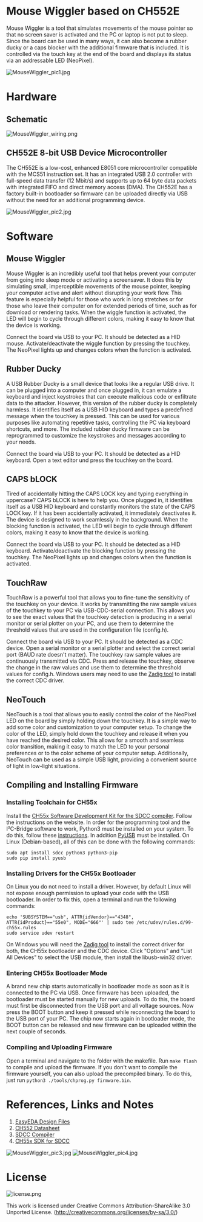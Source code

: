 # Mouse Wiggler based on CH552E
Mouse Wiggler is a tool that simulates movements of the mouse pointer so that no screen saver is activated and the PC or laptop is not put to sleep. Since the board can be used in many ways, it can also become a rubber ducky or a caps blocker with the additional firmware that is included. It is controlled via the touch key at the end of the board and displays its status via an addressable LED (NeoPixel).

![MouseWiggler_pic1.jpg](https://raw.githubusercontent.com/wagiminator/CH552-MouseWiggler/main/documentation/MouseWiggler_pic1.jpg)

# Hardware
## Schematic
![MouseWiggler_wiring.png](https://raw.githubusercontent.com/wagiminator/CH552-MouseWiggler/main/documentation/MouseWiggler_wiring.png)

## CH552E 8-bit USB Device Microcontroller
The CH552E is a low-cost, enhanced E8051 core microcontroller compatible with the MCS51 instruction set. It has an integrated USB 2.0 controller with full-speed data transfer (12 Mbit/s) and supports up to 64 byte data packets with integrated FIFO and direct memory access (DMA). The CH552E has a factory built-in bootloader so firmware can be uploaded directly via USB without the need for an additional programming device.

![MouseWiggler_pic2.jpg](https://raw.githubusercontent.com/wagiminator/CH552-MouseWiggler/main/documentation/MouseWiggler_pic2.jpg)

# Software
## Mouse Wiggler
Mouse Wiggler is an incredibly useful tool that helps prevent your computer from going into sleep mode or activating a screensaver. It does this by simulating small, imperceptible movements of the mouse pointer, keeping your computer active and alert without disrupting your work flow. This feature is especially helpful for those who work in long stretches or for those who leave their computer on for extended periods of time, such as for download or rendering tasks. When the wiggle function is activated, the LED will begin to cycle through different colors, making it easy to know that the device is working.

Connect the board via USB to your PC. It should be detected as a HID mouse. Activate/deactivate the wiggle function by pressing the touchkey. The NeoPixel lights up and changes colors when the function is activated.

## Rubber Ducky
A USB Rubber Ducky is a small device that looks like a regular USB drive. It can be plugged into a computer and once plugged in, it can emulate a keyboard and inject keystrokes that can execute malicious code or exfiltrate data to the attacker. However, this version of the rubber ducky is completely harmless. It identifies itself as a USB HID keyboard and types a predefined message when the touchkey is pressed. This can be used for various purposes like automating repetitive tasks, controlling the PC via keyboard shortcuts, and more. The included rubber ducky firmware can be reprogrammed to customize the keystrokes and messages according to your needs.

Connect the board via USB to your PC. It should be detected as a HID keyboard. Open a text editor und press the touchkey on the board.

## CAPS bLOCK
Tired of accidentally hitting the CAPS LOCK key and typing everything in uppercase? CAPS bLOCK is here to help you. Once plugged in, it identifies itself as a USB HID keyboard and constantly monitors the state of the CAPS LOCK key. If it has been accidentally activated, it immediately deactivates it. The device is designed to work seamlessly in the background. When the blocking function is activated, the LED will begin to cycle through different colors, making it easy to know that the device is working.

Connect the board via USB to your PC. It should be detected as a HID keyboard. Activate/deactivate the blocking function by pressing the touchkey. The NeoPixel lights up and changes colors when the function is activated.

## TouchRaw
TouchRaw is a powerful tool that allows you to fine-tune the sensitivity of the touchkey on your device. It works by transmitting the raw sample values of the touchkey to your PC via USB-CDC-serial connection. This allows you to see the exact values that the touchkey detection is producing in a serial monitor or serial plotter on your PC, and use them to determine the threshold values that are used in the configuration file (config.h).

Connect the board via USB to your PC. It should be detected as a CDC device. Open a serial monitor or a serial plotter and select the correct serial port (BAUD rate doesn't matter). The touchkey raw sample values are continuously transmitted via CDC. Press and release the touchkey, observe the change in the raw values and use them to determine the threshold values for config.h. Windows users may need to use the [Zadig tool](https://zadig.akeo.ie/) to install the correct CDC driver.

## NeoTouch
NeoTouch is a tool that allows you to easily control the color of the NeoPixel LED on the board by simply holding down the touchkey. It is a simple way to add some color and customization to your computer setup. To change the color of the LED, simply hold down the touchkey and release it when you have reached the desired color. This allows for a smooth and seamless color transition, making it easy to match the LED to your personal preferences or to the color scheme of your computer setup. Additionally, NeoTouch can be used as a simple USB light, providing a convenient source of light in low-light situations.

## Compiling and Installing Firmware
### Installing Toolchain for CH55x
Install the [CH55x Software Development Kit for the SDCC compiler](https://github.com/Blinkinlabs/ch554_sdcc). Follow the instructions on the website. In order for the programming tool and the I²C-Bridge software to work, Python3 must be installed on your system. To do this, follow these [instructions](https://www.pythontutorial.net/getting-started/install-python/). In addition [PyUSB](https://github.com/pyusb/pyusb) must be installed. On Linux (Debian-based), all of this can be done with the following commands:

```
sudo apt install sdcc python3 python3-pip
sudo pip install pyusb
```

### Installing Drivers for the CH55x Bootloader
On Linux you do not need to install a driver. However, by default Linux will not expose enough permission to upload your code with the USB bootloader. In order to fix this, open a terminal and run the following commands:

```
echo 'SUBSYSTEM=="usb", ATTR{idVendor}=="4348", ATTR{idProduct}=="55e0", MODE="666"' | sudo tee /etc/udev/rules.d/99-ch55x.rules
sudo service udev restart
```

On Windows you will need the [Zadig tool](https://zadig.akeo.ie/) to install the correct driver for both, the CH55x bootloader and the CDC device. Click "Options" and "List All Devices" to select the USB module, then install the libusb-win32 driver.

### Entering CH55x Bootloader Mode
A brand new chip starts automatically in bootloader mode as soon as it is connected to the PC via USB. Once firmware has been uploaded, the bootloader must be started manually for new uploads. To do this, the board must first be disconnected from the USB port and all voltage sources. Now press the BOOT button and keep it pressed while reconnecting the board to the USB port of your PC. The chip now starts again in bootloader mode, the BOOT button can be released and new firmware can be uploaded within the next couple of seconds.

### Compiling and Uploading Firmware
Open a terminal and navigate to the folder with the makefile. Run ```make flash``` to compile and upload the firmware. If you don't want to compile the firmware yourself, you can also upload the precompiled binary. To do this, just run ```python3 ./tools/chprog.py firmware.bin```.

# References, Links and Notes
1. [EasyEDA Design Files](https://oshwlab.com/wagiminator/ch552e-mouse-wiggler)
2. [CH552 Datasheet](http://www.wch-ic.com/downloads/CH552DS1_PDF.html)
3. [SDCC Compiler](https://sdcc.sourceforge.net/)
4. [CH55x SDK for SDCC](https://github.com/Blinkinlabs/ch554_sdcc)

![MouseWiggler_pic3.jpg](https://raw.githubusercontent.com/wagiminator/CH552-MouseWiggler/main/documentation/MouseWiggler_pic3.jpg)
![MouseWiggler_pic4.jpg](https://raw.githubusercontent.com/wagiminator/CH552-MouseWiggler/main/documentation/MouseWiggler_pic4.jpg)

# License
![license.png](https://i.creativecommons.org/l/by-sa/3.0/88x31.png)

This work is licensed under Creative Commons Attribution-ShareAlike 3.0 Unported License. 
(http://creativecommons.org/licenses/by-sa/3.0/)
